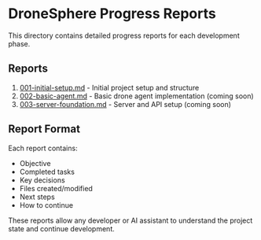 # DroneSphere Progress Reports

This directory contains detailed progress reports for each development phase.

## Reports

1. [001-initial-setup.md](001-initial-setup.md) - Initial project setup and structure
2. [002-basic-agent.md](002-basic-agent.md) - Basic drone agent implementation (coming soon)
3. [003-server-foundation.md](003-server-foundation.md) - Server and API setup (coming soon)

## Report Format

Each report contains:

- Objective
- Completed tasks
- Key decisions
- Files created/modified
- Next steps
- How to continue

These reports allow any developer or AI assistant to understand the project state and continue development.
